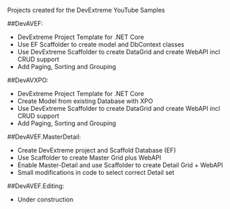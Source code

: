 Projects created for the DevExtreme YouTube Samples

##DevAVEF:
- DevExtreme Project Template for .NET Core
- Use EF Scaffolder to create model and DbContext classes 
- Use DevExtreme Scaffolder to create DataGrid and create WebAPI incl CRUD support
- Add Paging, Sorting and Grouping

##DevAVXPO:
- DevExtreme Project Template for .NET Core
- Create Model from existing Database with XPO
- Use DevExtreme Scaffolder to create DataGrid and create WebAPI incl CRUD support
- Add Paging, Sorting and Grouping

##DevAVEF.MasterDetail:
- Create DevExtreme project and Scaffold Database (EF)
- Use Scaffolder to create Master Grid plus WebAPI
- Enable Master-Detail and use Scaffolder to create Detail Grid + WebAPI
- Small modifications in code to select correct Detail set


##DevAVEF.Editing:
- Under construction

